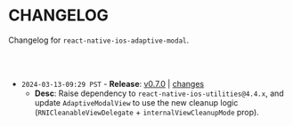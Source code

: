 # CHANGELOG

Changelog for `react-native-ios-adaptive-modal`.

<br><br>

* `2024-03-13-09:29 PST` - **Release**: [v0.7.0](https://github.com/dominicstop/react-native-ios-adaptive-modal/releases/tag/v0.7.0) | [changes](https://github.com/dominicstop/react-native-ios-adaptive-modal/compare/v0.6.0...v0.7.0) 
  * **Desc**: Raise dependency to `react-native-ios-utilities@4.4.x`, and update `AdaptiveModalView` to use the new cleanup logic (`RNICleanableViewDelegate` + `internalViewCleanupMode` prop).